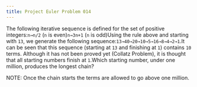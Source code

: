 ```yaml
---
title: Project Euler Problem 014
---
```


The following iterative sequence is defined for the set of positive integers:`n→n/2` (`n` is even)`n→3n+1` (`n` is odd)Using the rule above and starting with `13`, we generate the following sequence:`13→40→20→10→5→16→8→4→2→1`.It can be seen that this sequence (starting at `13` and finishing at `1`) contains `10` terms. Although it has not been proved yet (Collatz Problem), it is thought that all starting numbers finish at `1`.Which starting number, under one million, produces the longest chain?

NOTE: Once the chain starts the terms are allowed to go above one million.

